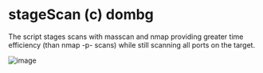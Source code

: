# stageScan (c) dombg
The script stages scans with masscan and nmap providing greater time efficiency (than nmap -p- scans) while still scanning all ports on the target.


![image](https://user-images.githubusercontent.com/7427205/137182551-3795655b-4ac0-48ee-8133-1e33d1999671.png)
